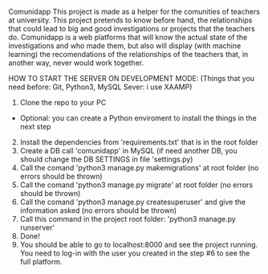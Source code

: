 Comunidapp
This project is made as a helper for the comunities of teachers at university.
This project pretends to know before hand, the relationships that could lead to big and good investigations or projects that the teachers do.
Comunidapp is a web platforms that will know the actual state of the investigations and who made them, but also will display (with machine learning) the recomendations of the relationships of the teachers that, in another way, never would work together.

HOW TO START THE SERVER ON DEVELOPMENT MODE:
(Things that you need before: Git, Python3, MySQL Sever: i use XAAMP)
1. Clone the repo to your PC
- Optional: you can create a Python enviroment to install the things in the next step
2. Install the dependencies from 'requirements.txt' that is in the root folder
3. Create a DB call 'comunidapp' in MySQL (if need another DB, you should change the DB SETTINGS in file 'settings.py)
4. Call the comand 'python3 manage.py makemigrations' at root folder (no errors should be thrown)
5. Call the comand 'python3 manage.py migrate' at root folder (no errors should be thrown)
6. Call the comand 'python3 manage.py createsuperuser' and give the information asked (no errors should be thrown) 
7. Call this command in the project root folder: 'python3 manage.py runserver'
8. Done!
9. You should be able to go to localhost:8000 and see the project running. You need to log-in with the user you created in the step #6 to see the full platform.

